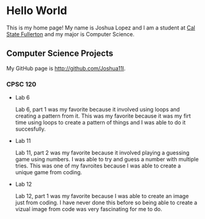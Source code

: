 # Hello World

This is my home page! My name is Joshua Lopez and I am a student at [Cal State Fullerton](http://www.fullerton.edu/) and my major is Computer Science.

## Computer Science Projects

My GitHub page is http://github.com/Joshua11l.

### CPSC 120

* Lab 6

    Lab 6, part 1 was my favorite because it involved using loops and creating a pattern from it. This was my favorite because it was my firt time using loops to create a pattern of things and I was able to do it succesfully. 
    

* Lab 11

    Lab 11, part 2 was my favorite because it involved playing a guessing game using numbers. I was able to try and guess a number with multiple tries. This was one of my favroites because I was able to create a unique game from coding. 

* Lab 12

    Lab 12, part 1 was my favorite because I was able to create an image just from coding. I have never done this before so being able to create a vizual image from code was very fascinating for me to do. 
    